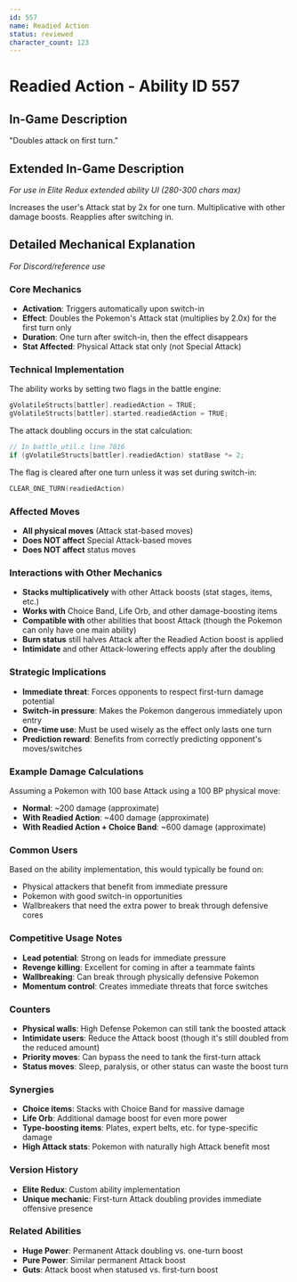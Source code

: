 ```yaml
---
id: 557
name: Readied Action
status: reviewed
character_count: 123
---
```


# Readied Action - Ability ID 557

## In-Game Description
"Doubles attack on first turn."

## Extended In-Game Description
*For use in Elite Redux extended ability UI (280-300 chars max)*

Increases the user's Attack stat by 2x for one turn. Multiplicative with other damage boosts. Reapplies after switching in.


## Detailed Mechanical Explanation
*For Discord/reference use*

### Core Mechanics
- **Activation**: Triggers automatically upon switch-in
- **Effect**: Doubles the Pokemon's Attack stat (multiplies by 2.0x) for the first turn only
- **Duration**: One turn after switch-in, then the effect disappears
- **Stat Affected**: Physical Attack stat only (not Special Attack)

### Technical Implementation
The ability works by setting two flags in the battle engine:
```c
gVolatileStructs[battler].readiedAction = TRUE;
gVolatileStructs[battler].started.readiedAction = TRUE;
```

The attack doubling occurs in the stat calculation:
```c
// In battle_util.c line 7016
if (gVolatileStructs[battler].readiedAction) statBase *= 2;
```

The flag is cleared after one turn unless it was set during switch-in:
```c
CLEAR_ONE_TURN(readiedAction)
```

### Affected Moves
- **All physical moves** (Attack stat-based moves)
- **Does NOT affect** Special Attack-based moves
- **Does NOT affect** status moves

### Interactions with Other Mechanics
- **Stacks multiplicatively** with other Attack boosts (stat stages, items, etc.)
- **Works with** Choice Band, Life Orb, and other damage-boosting items
- **Compatible with** other abilities that boost Attack (though the Pokemon can only have one main ability)
- **Burn status** still halves Attack after the Readied Action boost is applied
- **Intimidate** and other Attack-lowering effects apply after the doubling

### Strategic Implications
- **Immediate threat**: Forces opponents to respect first-turn damage potential
- **Switch-in pressure**: Makes the Pokemon dangerous immediately upon entry
- **One-time use**: Must be used wisely as the effect only lasts one turn
- **Prediction reward**: Benefits from correctly predicting opponent's moves/switches

### Example Damage Calculations
Assuming a Pokemon with 100 base Attack using a 100 BP physical move:
- **Normal**: ~200 damage (approximate)
- **With Readied Action**: ~400 damage (approximate)
- **With Readied Action + Choice Band**: ~600 damage (approximate)

### Common Users
Based on the ability implementation, this would typically be found on:
- Physical attackers that benefit from immediate pressure
- Pokemon with good switch-in opportunities
- Wallbreakers that need the extra power to break through defensive cores

### Competitive Usage Notes
- **Lead potential**: Strong on leads for immediate pressure
- **Revenge killing**: Excellent for coming in after a teammate faints
- **Wallbreaking**: Can break through physically defensive Pokemon
- **Momentum control**: Creates immediate threats that force switches

### Counters
- **Physical walls**: High Defense Pokemon can still tank the boosted attack
- **Intimidate users**: Reduce the Attack boost (though it's still doubled from the reduced amount)
- **Priority moves**: Can bypass the need to tank the first-turn attack
- **Status moves**: Sleep, paralysis, or other status can waste the boost turn

### Synergies
- **Choice items**: Stacks with Choice Band for massive damage
- **Life Orb**: Additional damage boost for even more power
- **Type-boosting items**: Plates, expert belts, etc. for type-specific damage
- **High Attack stats**: Pokemon with naturally high Attack benefit most

### Version History
- **Elite Redux**: Custom ability implementation
- **Unique mechanic**: First-turn Attack doubling provides immediate offensive presence

### Related Abilities
- **Huge Power**: Permanent Attack doubling vs. one-turn boost
- **Pure Power**: Similar permanent Attack boost
- **Guts**: Attack boost when statused vs. first-turn boost